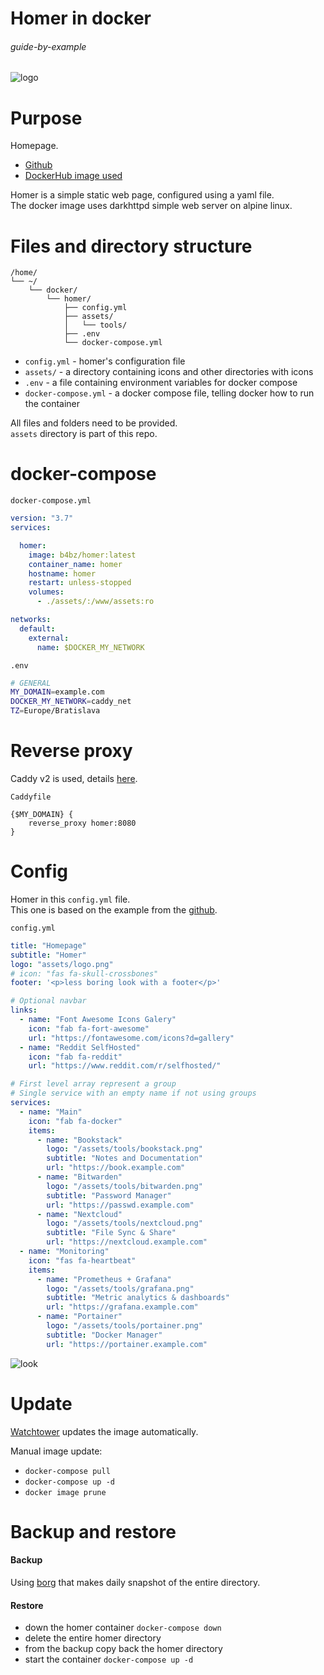 # Homer in docker

###### guide-by-example

![logo](https://i.imgur.com/NSZ1DTH.png)

# Purpose

Homepage.

* [Github](https://github.com/bastienwirtz/homer)
* [DockerHub image used](https://hub.docker.com/r/b4bz/homer)

Homer is a simple static web page, configured using a yaml file.</br>
The docker image uses darkhttpd simple web server on alpine linux.

# Files and directory structure

```
/home/
└── ~/
    └── docker/
        └── homer/
            ├── config.yml
            ├── assets/
            │   └── tools/
            ├── .env
            └── docker-compose.yml
```

* `config.yml` - homer's configuration file 
* `assets/` - a directory containing icons and other directories with icons
* `.env` - a file containing environment variables for docker compose
* `docker-compose.yml` - a docker compose file, telling docker how to run the container

All files and folders need to be provided.</br>
`assets` directory is part of this repo.

# docker-compose

`docker-compose.yml`
```yml
version: "3.7"
services:

  homer:
    image: b4bz/homer:latest
    container_name: homer
    hostname: homer
    restart: unless-stopped
    volumes:
      - ./assets/:/www/assets:ro

networks:
  default:
    external:
      name: $DOCKER_MY_NETWORK
```

`.env`
```bash
# GENERAL
MY_DOMAIN=example.com
DOCKER_MY_NETWORK=caddy_net
TZ=Europe/Bratislava
```

# Reverse proxy

Caddy v2 is used, details
[here](https://github.com/DoTheEvo/selfhosted-apps-docker/tree/master/caddy_v2).</br>

`Caddyfile`
```
{$MY_DOMAIN} {
    reverse_proxy homer:8080
}
```

# Config

Homer in this `config.yml` file.</br>
This one is based on the example from
the [github](https://github.com/bastienwirtz/homer).


`config.yml`
```yml
title: "Homepage"
subtitle: "Homer"
logo: "assets/logo.png"
# icon: "fas fa-skull-crossbones"
footer: '<p>less boring look with a footer</p>'

# Optional navbar
links:
  - name: "Font Awesome Icons Galery"
    icon: "fab fa-fort-awesome"
    url: "https://fontawesome.com/icons?d=gallery"
  - name: "Reddit SelfHosted"
    icon: "fab fa-reddit"
    url: "https://www.reddit.com/r/selfhosted/"

# First level array represent a group
# Single service with an empty name if not using groups
services:
  - name: "Main"
    icon: "fab fa-docker"
    items:
      - name: "Bookstack"
        logo: "/assets/tools/bookstack.png"
        subtitle: "Notes and Documentation"
        url: "https://book.example.com"
      - name: "Bitwarden"
        logo: "/assets/tools/bitwarden.png"
        subtitle: "Password Manager"
        url: "https://passwd.example.com"
      - name: "Nextcloud"
        logo: "/assets/tools/nextcloud.png"
        subtitle: "File Sync & Share"
        url: "https://nextcloud.example.com"
  - name: "Monitoring"
    icon: "fas fa-heartbeat"
    items:
      - name: "Prometheus + Grafana"
        logo: "/assets/tools/grafana.png"
        subtitle: "Metric analytics & dashboards"
        url: "https://grafana.example.com"
      - name: "Portainer"
        logo: "/assets/tools/portainer.png"
        subtitle: "Docker Manager"
        url: "https://portainer.example.com"
```

![look](https://i.imgur.com/hrggtcZ.png)

# Update

[Watchtower](https://github.com/DoTheEvo/selfhosted-apps-docker/tree/master/watchtower)
updates the image automatically.

Manual image update:

- `docker-compose pull`</br>
- `docker-compose up -d`</br>
- `docker image prune`

# Backup and restore

#### Backup

Using [borg](https://github.com/DoTheEvo/selfhosted-apps-docker/tree/master/borg_backup)
that makes daily snapshot of the entire directory.
  
#### Restore

* down the homer container `docker-compose down`</br>
* delete the entire homer directory</br>
* from the backup copy back the homer directory</br>
* start the container `docker-compose up -d`
